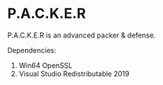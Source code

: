# P.A.C.K.E.R
P.A.C.K.E.R is an advanced packer &amp; defense.

Dependencies:
1. Win64 OpenSSL
2. Visual Studio Redistributable 2019